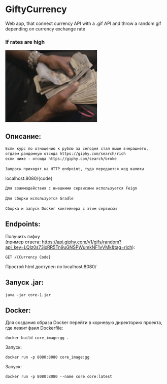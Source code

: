 # GiftyCurrency
Web app, that connect currency API with a .gif API and throw a random gif depending on currency exchange rate

### If rates are high
![](https://github.com/korolyo/GiftyCurrency/blob/main/Images/rich.gif)





Описание:
---
```
Если курс по отношению к рублю за сегодня стал выше вчерашнего,  
отдаем рандомную отсюда https://giphy.com/search/rich  
если ниже - отсюда https://giphy.com/search/broke
 
Запросы приходят на HTTP endpoint, туда передается код валюты
```
localhost:8080/{code}
```
Для взаимодействия с внешними сервисами используется Feign  
  
Для сборки используется Gradle  

Сборка и запуск Docker контейнера с этим сервисом
```  
Endpoints:
---  
Получить гифку  
(пример ответа: https://api.giphy.com/v1/gifs/random?api_key=LQIz0s73ixRR5Tn9uGNSPWumkNF1vVMk&tag=rich):
```
GET /{Currency Code}
```  
Простой html доступен по localhost:8080/  
 
Запуск .jar:
---
```
java -jar core-1.jar
```
Docker:
---
Для создания образа Docker перейти в корневую директорию проекта,  
где лежит фаил Dockerfile:  
```  
docker build core_image:gg .  
```
Запуск:   
```
docker run -p 8080:8080 core_image:gg 
``` 
Запуск: 
``` 
docker run -p 8080:8080 --name core core:latest
```
